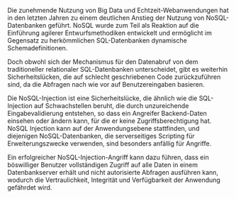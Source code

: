 Die zunehmende Nutzung von Big Data und Echtzeit-Webanwendungen hat in den letzten Jahren zu einem deutlichen Anstieg der Nutzung von NoSQL-Datenbanken geführt. NoSQL wurde zum Teil als Reaktion auf die Einführung agilerer Entwurfsmethodiken entwickelt und ermöglicht im Gegensatz zu herkömmlichen SQL-Datenbanken dynamische Schemadefinitionen.

Doch obwohl sich der Mechanismus für den Datenabruf von dem traditioneller relationaler SQL-Datenbanken unterscheidet, gibt es weiterhin Sicherheitslücken, die auf schlecht geschriebenen Code zurückzuführen sind, da die Abfragen nach wie vor auf Benutzereingaben basieren.

Die NoSQL-Injection ist eine Sicherheitslücke, die ähnlich wie die SQL-Injection auf Schwachstellen beruht, die durch unzureichende Eingabevalidierung entstehen, so dass ein Angreifer Backend-Daten einsehen oder ändern kann, für die er keine Zugriffsberechtigung hat. NoSQL Injection kann auf der Anwendungsebene stattfinden, und diejenigen NoSQL-Datenbanken, die serverseitiges Scripting für Erweiterungszwecke verwenden, sind besonders anfällig für Angriffe.

Ein erfolgreicher NoSQL-Injection-Angriff kann dazu führen, dass ein böswilliger Benutzer vollständigen Zugriff auf alle Daten in einem Datenbankserver erhält und nicht autorisierte Abfragen ausführen kann, wodurch die Vertraulichkeit, Integrität und Verfügbarkeit der Anwendung gefährdet wird.